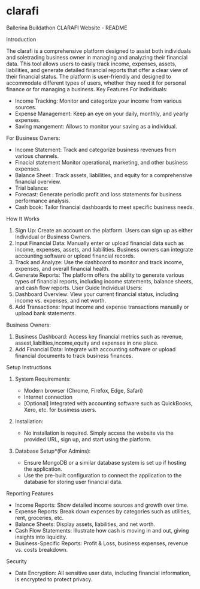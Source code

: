 # clarafi
Ballerina Buildathon 
CLARAFI  Website - README

Introduction

   The clarafi is a comprehensive platform designed to assist both individuals and soletrading business owner in managing and analyzing their financial data. This tool allows users to easily track income, expenses, assets, liabilities, and generate detailed financial reports that offer a clear view of their financial status. The platform is user-friendly and designed to accommodate different types of users, whether they need it for personal finance or for managing a business.
Key Features
For Individuals:
- Income Tracking: Monitor and categorize your income from various sources.
- Expense Management: Keep an eye on your daily, monthly, and yearly expenses.
- Saving mangement: Allows to monitor  your saving as a individual.

For Business Owners:
- Income Statement: Track and categorize business revenues from various channels.
- Finacial statement Monitor operational, marketing, and other business expenses.
- Balance Sheet : Track assets, liabilities, and equity for a comprehensive financial overview.
- Trial balance:
- Forecast: Generate periodic profit and loss statements for business performance analysis.
- Cash book: Tailor financial dashboards to meet specific business needs.
  

How It Works
1. Sign Up: Create an account on the platform. Users can sign up as either Individual or Business Owners.
2. Input Financial Data: Manually enter or upload financial data such as income, expenses, assets, and liabilities. 
                         Business owners can integrate accounting software or upload financial records.
3. Track and Analyze: Use the dashboard to monitor and track income, expenses, and overall financial health.
4. Generate Reports: The platform offers the ability to generate various types of financial reports, including income 
                     statements, balance sheets, and cash flow reports.
User Guide
 Individual Users:
1. Dashboard Overview: View your current financial status, including income vs. expenses, and net worth.
2. Add Transactions: Input income and expense transactions manually or upload bank statements.

Business Owners:
1. Business Dashboard: Access key financial metrics such as revenue, assest,liabilties,income,equity and expenses in 
                       one place.
2. Add Financial Data: Integrate with accounting software or upload financial documents to track business finances.

Setup Instructions
1. System Requirements: 
   - Modern browser (Chrome, Firefox, Edge, Safari)
   - Internet connection
   - [Optional] Integrated with accounting software such as QuickBooks, Xero, etc. for business users.

2. Installation:
   - No installation is required. Simply access the website via the provided URL, sign up, and start using the platform.

3. Database Setup*(For Admins):
   - Ensure MongoDB or a similar database system is set up if hosting the application.
   - Use the pre-built configuration to connect the application to the database for storing user financial data.

 Reporting Features
- Income Reports: Show detailed income sources and growth over time.
- Expense Reports: Break down expenses by categories such as utilities, rent, groceries, etc.
- Balance Sheets: Display assets, liabilities, and net worth.
- Cash Flow Statements: Illustrate how cash is moving in and out, giving insights into liquidity.
- Business-Specific Reports: Profit & Loss, business expenses, revenue vs. costs breakdown.

Security
- Data Encryption: All sensitive user data, including financial information, is encrypted to protect privacy.


